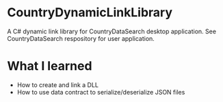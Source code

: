 # CountryDynamicLinkLibrary
A C# dynamic link library for CountryDataSearch desktop application. See CountryDataSearch respository for user application.

# What I learned
* How to create and link a DLL
* How to use data contract to serialize/deserialize JSON files
